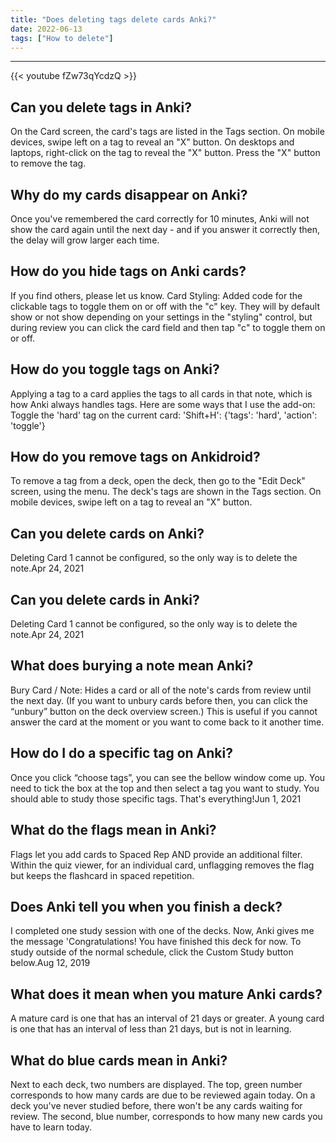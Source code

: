 ```yaml
---
title: "Does deleting tags delete cards Anki?"
date: 2022-06-13
tags: ["How to delete"]
---
```


---
{{< youtube fZw73qYcdzQ >}}
## Can you delete tags in Anki?
On the Card screen, the card's tags are listed in the Tags section. On mobile devices, swipe left on a tag to reveal an "X" button. On desktops and laptops, right-click on the tag to reveal the "X" button. Press the "X" button to remove the tag.

## Why do my cards disappear on Anki?
Once you've remembered the card correctly for 10 minutes, Anki will not show the card again until the next day - and if you answer it correctly then, the delay will grow larger each time.

## How do you hide tags on Anki cards?
If you find others, please let us know. Card Styling: Added code for the clickable tags to toggle them on or off with the "c" key. They will by default show or not show depending on your settings in the "styling" control, but during review you can click the card field and then tap "c" to toggle them on or off.

## How do you toggle tags on Anki?
Applying a tag to a card applies the tags to all cards in that note, which is how Anki always handles tags. Here are some ways that I use the add-on: Toggle the 'hard' tag on the current card: 'Shift+H': {'tags': 'hard', 'action': 'toggle'}

## How do you remove tags on Ankidroid?
To remove a tag from a deck, open the deck, then go to the "Edit Deck" screen, using the menu. The deck's tags are shown in the Tags section. On mobile devices, swipe left on a tag to reveal an "X" button.

## Can you delete cards on Anki?
Deleting Card 1 cannot be configured, so the only way is to delete the note.Apr 24, 2021

## Can you delete cards in Anki?
Deleting Card 1 cannot be configured, so the only way is to delete the note.Apr 24, 2021

## What does burying a note mean Anki?
Bury Card / Note: Hides a card or all of the note's cards from review until the next day. (If you want to unbury cards before then, you can click the “unbury” button on the deck overview screen.) This is useful if you cannot answer the card at the moment or you want to come back to it another time.

## How do I do a specific tag on Anki?
Once you click “choose tags”, you can see the bellow window come up. You need to tick the box at the top and then select a tag you want to study. You should able to study those specific tags. That's everything!Jun 1, 2021

## What do the flags mean in Anki?
Flags let you add cards to Spaced Rep AND provide an additional filter. Within the quiz viewer, for an individual card, unflagging removes the flag but keeps the flashcard in spaced repetition.

## Does Anki tell you when you finish a deck?
I completed one study session with one of the decks. Now, Anki gives me the message 'Congratulations! You have finished this deck for now. To study outside of the normal schedule, click the Custom Study button below.Aug 12, 2019

## What does it mean when you mature Anki cards?
A mature card is one that has an interval of 21 days or greater. A young card is one that has an interval of less than 21 days, but is not in learning.

## What do blue cards mean in Anki?
Next to each deck, two numbers are displayed. The top, green number corresponds to how many cards are due to be reviewed again today. On a deck you've never studied before, there won't be any cards waiting for review. The second, blue number, corresponds to how many new cards you have to learn today.

